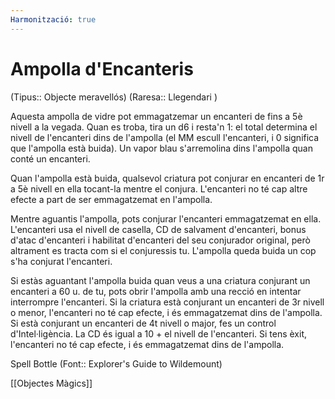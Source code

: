 ```yaml
---
Harmonització: true
---
```

# Ampolla d'Encanteris

(Tipus:: Objecte meravellós) (Raresa:: Llegendari )

Aquesta ampolla de vidre pot emmagatzemar un encanteri de fins a 5è nivell a la vegada. Quan es troba, tira un d6 i resta'n 1: el total determina el nivell de l'encanteri dins de l'ampolla (el MM escull l'encanteri, i 0 significa que l'ampolla està buida). Un vapor blau s'arremolina dins l'ampolla quan conté un encanteri.

Quan l'ampolla està buida, qualsevol criatura pot conjurar en encanteri de 1r a 5è nivell en ella tocant-la mentre el conjura. L'encanteri no té cap altre efecte a part de ser emmagatzemat en l'ampolla.

Mentre aguantis l'ampolla, pots conjurar l'encanteri emmagatzemat en ella. L'encanteri usa el nivell de casella, CD de salvament d'encanteri, bonus d'atac d'encanteri i habilitat d'encanteri del seu conjurador original, però altrament es tracta com si el conjuressis tu. L'ampolla queda buida un cop s'ha conjurat l'encanteri.

Si estàs aguantant l'ampolla buida quan veus a una criatura conjurant un encanteri a 60 u. de tu, pots obrir l'ampolla amb una recció en intentar interrompre l'encanteri. Si la criatura està conjurant un encanteri de 3r nivell o menor, l'encanteri no té cap efecte, i és emmagatzemat dins de l'ampolla. Si està conjurant un encanteri de 4t nivell o major, fes un control d'Intel·ligència. La CD és igual a 10 + el nivell de l'encanteri. Si tens èxit, l'encanteri no té cap efecte, i és emmagatzemat dins de l'ampolla.

Spell Bottle (Font:: Explorer's Guide to Wildemount)

[[Objectes Màgics]]